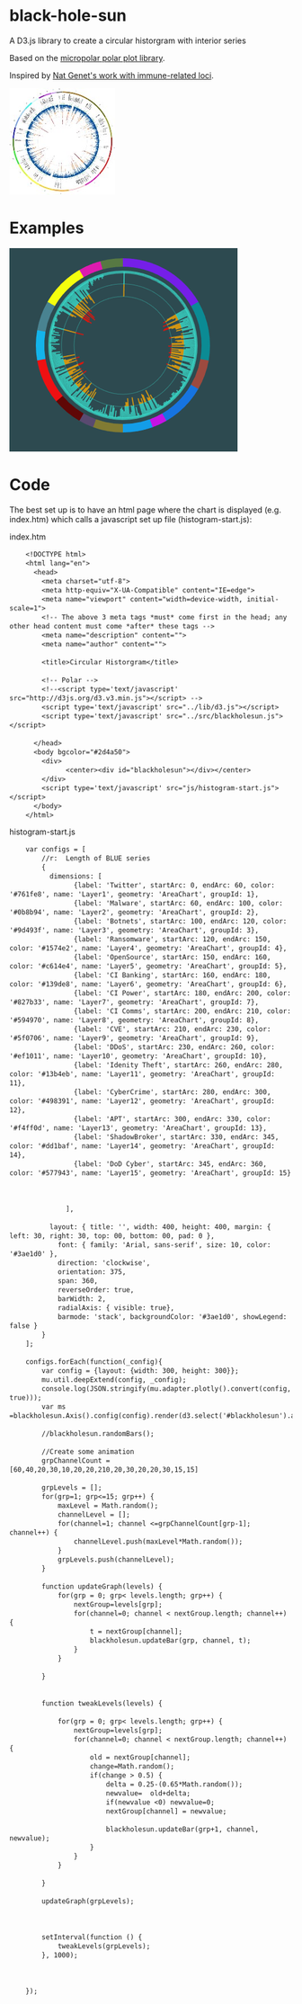 # black-hole-sun

A D3.js library to create a circular historgram with interior series

Based on the [micropolar polar plot library](https://github.com/biovisualize/micropolar).

Inspired by [Nat Genet's work with immune-related loci](https://www.ncbi.nlm.nih.gov/pubmed/24076602).


![test](ganet-nhs.jpg)


# Examples

![random](blackholesunexample.png)

# Code


The best set up is to have an html page where the chart is displayed (e.g. index.htm) which calls a javascript set up file (histogram-start.js):


index.htm

		<!DOCTYPE html>
		<html lang="en">
		  <head>
		    <meta charset="utf-8">
		    <meta http-equiv="X-UA-Compatible" content="IE=edge">
		    <meta name="viewport" content="width=device-width, initial-scale=1">
		    <!-- The above 3 meta tags *must* come first in the head; any other head content must come *after* these tags -->
		    <meta name="description" content="">
		    <meta name="author" content="">
		    
		    <title>Circular Historgram</title>

		    <!-- Polar -->
		    <!--<script type='text/javascript' src="http://d3js.org/d3.v3.min.js"></script> -->
		    <script type='text/javascript' src="../lib/d3.js"></script> 
		    <script type='text/javascript' src="../src/blackholesun.js"></script>

		  </head>
		  <body bgcolor="#2d4a50">     
		    <div>      
		          <center><div id="blackholesun"></div></center>      
		    </div>          
		    <script type='text/javascript' src="js/histogram-start.js"></script>
		  </body>
		</html>




histogram-start.js

		var configs = [    
		    //r:  Length of BLUE series
		    {
		      dimensions: [                  
		            {label: 'Twitter', startArc: 0, endArc: 60, color: '#761fe8', name: 'Layer1', geometry: 'AreaChart', groupId: 1},
		            {label: 'Malware', startArc: 60, endArc: 100, color: '#0b8b94', name: 'Layer2', geometry: 'AreaChart', groupId: 2},
		            {label: 'Botnets', startArc: 100, endArc: 120, color: '#9d493f', name: 'Layer3', geometry: 'AreaChart', groupId: 3},
		            {label: 'Ransomware', startArc: 120, endArc: 150, color: '#1574e2', name: 'Layer4', geometry: 'AreaChart', groupId: 4},
		            {label: 'OpenSource', startArc: 150, endArc: 160, color: '#c614e4', name: 'Layer5', geometry: 'AreaChart', groupId: 5},
		            {label: 'CI Banking', startArc: 160, endArc: 180, color: '#139de8', name: 'Layer6', geometry: 'AreaChart', groupId: 6},
		            {label: 'CI Power', startArc: 180, endArc: 200, color: '#827b33', name: 'Layer7', geometry: 'AreaChart', groupId: 7},
		            {label: 'CI Comms', startArc: 200, endArc: 210, color: '#594970', name: 'Layer8', geometry: 'AreaChart', groupId: 8},
		            {label: 'CVE', startArc: 210, endArc: 230, color: '#5f0706', name: 'Layer9', geometry: 'AreaChart', groupId: 9},
		            {label: 'DDoS', startArc: 230, endArc: 260, color: '#ef1011', name: 'Layer10', geometry: 'AreaChart', groupId: 10},
		            {label: 'Idenity Theft', startArc: 260, endArc: 280, color: '#13b4eb', name: 'Layer11', geometry: 'AreaChart', groupId: 11},
		            {label: 'CyberCrime', startArc: 280, endArc: 300, color: '#498391', name: 'Layer12', geometry: 'AreaChart', groupId: 12},
		            {label: 'APT', startArc: 300, endArc: 330, color: '#f4ff0d', name: 'Layer13', geometry: 'AreaChart', groupId: 13},
		            {label: 'ShadowBroker', startArc: 330, endArc: 345, color: '#dd1baf', name: 'Layer14', geometry: 'AreaChart', groupId: 14},           
		            {label: 'DoD Cyber', startArc: 345, endArc: 360, color: '#577943', name: 'Layer15', geometry: 'AreaChart', groupId: 15}

		            
		            
		          ],
		      
		      layout: { title: '', width: 400, height: 400, margin: { left: 30, right: 30, top: 00, bottom: 00, pad: 0 }, 
		        font: { family: 'Arial, sans-serif', size: 10, color: '#3ae1d0' },
		        direction: 'clockwise', 
		        orientation: 375, 
		        span: 360,
		        reverseOrder: true,
		        barWidth: 2,
		        radialAxis: { visible: true},
		        barmode: 'stack', backgroundColor: '#3ae1d0', showLegend: false }
		    }            
		];

		configs.forEach(function(_config){
		    var config = {layout: {width: 300, height: 300}};
		    mu.util.deepExtend(config, _config);
		    console.log(JSON.stringify(mu.adapter.plotly().convert(config, true)));
		    var ms =blackholesun.Axis().config(config).render(d3.select('#blackholesun').append('div'));
		    
		    //blackholesun.randomBars();

		    //Create some animation
		    grpChannelCount = [60,40,20,30,10,20,20,210,20,30,20,20,30,15,15]

		    grpLevels = [];
		    for(grp=1; grp<=15; grp++) {
		        maxLevel = Math.random();
		        channelLevel = [];
		        for(channel=1; channel <=grpChannelCount[grp-1]; channel++) {
		            channelLevel.push(maxLevel*Math.random());
		        }
		        grpLevels.push(channelLevel);
		    }

		    function updateGraph(levels) {
		        for(grp = 0; grp< levels.length; grp++) {
		            nextGroup=levels[grp];
		            for(channel=0; channel < nextGroup.length; channel++) {
		                t = nextGroup[channel];
		                blackholesun.updateBar(grp, channel, t);
		            }
		        }

		    }


		    function tweakLevels(levels) {

		        for(grp = 0; grp< levels.length; grp++) {
		            nextGroup=levels[grp];
		            for(channel=0; channel < nextGroup.length; channel++) {
		                old = nextGroup[channel];
		                change=Math.random();
		                if(change > 0.5) {
		                    delta = 0.25-(0.65*Math.random());
		                    newvalue=  old+delta;
		                    if(newvalue <0) newvalue=0;
		                    nextGroup[channel] = newvalue;

		                    blackholesun.updateBar(grp+1, channel, newvalue);
		                }                
		            }
		        }

		    }

		    updateGraph(grpLevels);



		    setInterval(function () {
		        tweakLevels(grpLevels);        
		    }, 1000);

		    

		});








